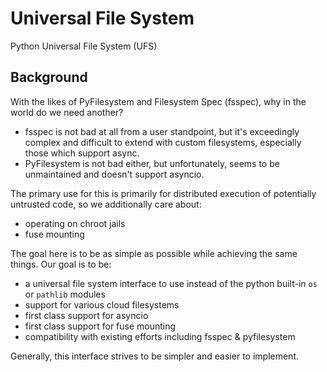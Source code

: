 # Universal File System

Python Universal File System (UFS)

## Background
With the likes of PyFilesystem and Filesystem Spec (fsspec), why in the world do we need another?
- fsspec is not bad at all from a user standpoint, but it's exceedingly complex and difficult to extend with custom filesystems, especially those which support async.
- PyFilesystem is not bad either, but unfortunately, seems to be unmaintained and doesn't support asyncio.

The primary use for this is primarily for distributed execution of potentially untrusted code, so we additionally care about:
- operating on chroot jails
- fuse mounting

The goal here is to be as simple as possible while achieving the same things. Our goal is to be:
- a universal file system interface to use instead of the python built-in `os` or `pathlib` modules
- support for various cloud filesystems
- first class support for asyncio
- first class support for fuse mounting
- compatibility with existing efforts including fsspec & pyfilesystem

Generally, this interface strives to be simpler and easier to implement.

